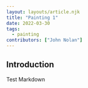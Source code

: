 ```yaml
---
layout: layouts/article.njk
title: "Painting 1"
date: 2022-03-30
tags: 
  - painting
contributors: ["John Nolan"]
---
```


## Introduction

Test Markdown
